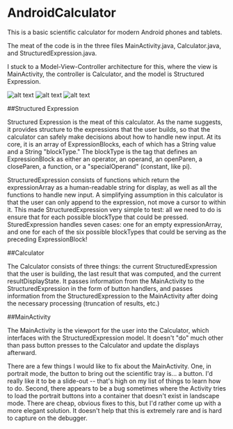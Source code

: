 AndroidCalculator
=================

This is a basic scientific calculator for modern Android phones and tablets.

The meat of the code is in the three files MainActivity.java, Calculator.java, and StructuredExpression.java.

I stuck to a Model-View-Controller architecture for this, where the view is MainActivity, the controller is Calculator, and the model is Structured Expression.

![alt text](http://i59.tinypic.com/1zwlyxh.jpg "Main Activity")
![alt text](http://i62.tinypic.com/2ldg6jr.jpg "Main Activity with Scientific Drawer out")
![alt text](http://i58.tinypic.com/jhd6ra.jpg "Landscape Main Activity")


##Structured Expression

Structured Expression is the meat of this calculator. As the name suggests, it provides structure to the expressions that the user builds, so that the calculator can safely make decisions about how to handle new input. At its core, it is an array of ExpressionBlocks, each of which has a String value and a String "blockType." The blockType is the tag that defines an ExpressionBlock as either an operator, an operand, an openParen, a closeParen, a function, or a "specialOperand" (constant, like pi).

StructuredExpression consists of functions which return the expressionArray as a human-readable string for display, as well as all the functions to handle new input. A simplifying assumption in this calculator is that the user can only append to the expression, not move a cursor to within it. This made StructuredExpression very simple to test: all we need to do is ensure that for each possible blockType that could be pressed. SturedExpression handles seven cases: one for an empty expressionArray, and one for each of the six possible blockTypes that could be serving as the preceding ExpressionBlock!

##Calculator

The Calculator consists of three things: the current StructuredExpression that the user is building, the last result that was computed, and the current resultDisplayState. It passes information from the MainActivity to the StructuredExpression in the form of button handlers, and passes information from the StructuredExpression to the MainActivity after doing the necessary processing (truncation of results, etc.)

##MainActivity

The MainActivity is the viewport for the user into the Calculator, which interfaces with the StructuredExpression model. It doesn't "do" much other than pass button presses to the Calculator and update the displays afterward.

There are a few things I would like to fix about the MainActivity. One, in portrait mode, the button to bring out the scientific tray is... a button. I'd really like it to be a slide-out -- that's high on my list of things to learn how to do. Second, there appears to be a bug sometimes where the Activity tries to load the portrait buttons into a container that doesn't exist in landscape mode. There are cheap, obvious fixes to this, but I'd rather come up with a more elegant solution. It doesn't help that this is extremely rare and is hard to capture on the debugger.
